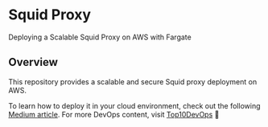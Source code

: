# Squid Proxy  
Deploying a Scalable Squid Proxy on AWS with Fargate  

## Overview  
This repository provides a scalable and secure Squid proxy deployment on AWS.

To learn how to deploy it in your cloud environment, check out the following [Medium article](https://itnext.io/deploying-squid-proxy-on-aws-dynamic-ip-rotation-and-access-control-with-fargate-002924d6e40a). For more DevOps content, visit [Top10DevOps](https://www.top10devops.com/) 🚀